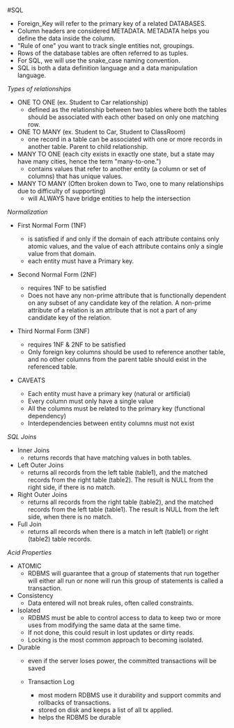 #SQL

- Foreign_Key will refer to the primary key of a related DATABASES.
- Column headers are considered METADATA. METADATA helps you define the data inside the column.
- "Rule of one" you want to track single entities not, groupings.
- Rows of the database tables are often referred to as tuples. 
- For SQL, we will use the snake_case naming convention.
- SQL is both a data definition language and a data manipulation language.

*Types of relationships*
  - ONE TO ONE (ex. Student to Car relationship)
    - defined as the relationship between two tables where both the tables should be associated with each other based on 
      only one matching row.
  - ONE TO MANY (ex. Student to Car, Student to ClassRoom)
      - one record in a table can be associated with one or more records in another table. Parent to child relationship.
  - MANY TO ONE (each city exists in exactly one state, but a state may have many cities, hence the term "many-to-one.")
      - contains values that refer to another entity (a column or set of columns) that has unique values.
  - MANY TO MANY (Often broken down to Two, one to many relationships due to difficulty of supporting)
      - will ALWAYS have bridge entities to help the intersection


*Normalization*
  - First Normal Form (1NF) 
    - is satisfied if and only if the domain of each attribute contains only atomic values, and the value of each attribute 
      contains only a single value from that domain.
    - each entity must have a Primary key.
  - Second Normal Form (2NF)
    - requires 1NF to be satisfied 
    - Does not have any non-prime attribute that is functionally dependent on any subset of any candidate key of the relation. 
      A non-prime attribute of a relation is an attribute that is not a part of any candidate key of the relation.
  - Third Normal Form (3NF)
    - requires 1NF & 2NF to be satisfied 
    - Only foreign key columns should be used to reference another table, and no other columns from the parent table should exist 
      in the referenced table.

  - CAVEATS
    - Each entity must have a primary key (natural or artificial)
    - Every column must only have a single value 
    - All the columns must be related to the primary key (functional dependency)
    - Interdependencies between entity columns must not exist


*SQL Joins*
  - Inner Joins
    - returns records that have matching values in both tables.
  - Left Outer Joins 
    - returns all records from the left table (table1), and the matched records from the right table (table2). 
      The result is NULL from the right side, if there is no match.
  - Right Outer Joins
    - returns all records from the right table (table2), and the matched records from the left table (table1). 
      The result is NULL from the left side, when there is no match.
  - Full Join
    - returns all records when there is a match in left (table1) or right (table2) table records.

*Acid Properties*
  - ATOMIC 
    - RDBMS will guarantee that a group of statements that run together will either all run or none will run
      this group of statements is called a transaction.
  - Consistency
    - Data entered will not break rules, often called constraints.
  - Isolated
    - RDBMS must be able to control access to data to keep two or more uses from modifying the same data at the
      same time.
    - If not done, this could result in lost updates or dirty reads. 
    - Locking is the most common approach to becoming isolated.
  - Durable
    - even if the server loses power, the committed transactions will be saved

    - Transaction Log
      - most modern RDBMS use it durability and support commits and rollbacks of transactions.
      - stored on disk and keeps a list of all tx applied. 
      - helps the RDBMS be durable 




